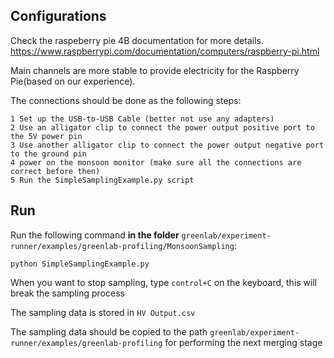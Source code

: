 ## Configurations

Check the raspeberry pie 4B documentation for more details. https://www.raspberrypi.com/documentation/computers/raspberry-pi.html

Main channels are more stable to provide electricity for the Raspberry Pie(based on our experience).

The connections should be done as the following steps:
```shell
1 Set up the USB-to-USB Cable (better not use any adapters)
2 Use an alligator clip to connect the power output positive port to the 5V power pin
3 Use another alligator clip to connect the power output negative port to the ground pin
4 power on the monsoon monitor (make sure all the connections are correct before then)
5 Run the SimpleSamplingExample.py script
```
## Run
Run the following command **in the folder** `greenlab/experiment-runner/examples/greenlab-profiling/MonsoonSampling`:

```shell
python SimpleSamplingExample.py
```

When you want to stop sampling, type `control+C` on the keyboard, this will break the sampling process

The sampling data is stored in `HV Output.csv`

The sampling data should be copied to the path `greenlab/experiment-runner/examples/greenlab-profiling` for performing the next merging stage